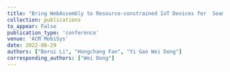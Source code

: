 ```yaml
---
title: "Bring WebAssembly to Resource-constrained IoT Devices for  Seamless Device-Cloud Integration"
collection: publications
to_appear: False
publication_type: 'conference'
venue: 'ACM MobiSys'
date: 2022-06-29
authors: ["Borui Li", "Hongchang Fan", "Yi Gao Wei Dong"]
corresponding_authors: ["Wei Dong"]
---
```

